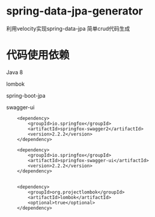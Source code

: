 # spring-data-jpa-generator
利用velocity实现spring-data-jpa 简单crud代码生成
# 代码使用依赖
Java 8

lombok

spring-boot-jpa

swagger-ui

        <dependency>
            <groupId>io.springfox</groupId>
            <artifactId>springfox-swagger2</artifactId>
            <version>2.2.2</version>
        </dependency>

        <dependency>
            <groupId>io.springfox</groupId>
            <artifactId>springfox-swagger-ui</artifactId>
            <version>2.2.2</version>
        </dependency>
        
       
        <dependency>
            <groupId>org.projectlombok</groupId>
            <artifactId>lombok</artifactId>
            <optional>true</optional>
        </dependency>

